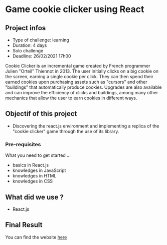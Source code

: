 # Game cookie clicker using React

## Project infos 

- Type of challenge: learning
- Duration: 4 days
- Solo challenge
- Deadline: 26/02/2021 17h00

Cookie Clicker is an incremental game created by French programmer Julien "Orteil" Thiennot in 2013. The user initially clicks on a big cookie on the screen, earning a single cookie per click. They can then spend their earned cookies upon purchasing assets such as "cursors" and other "buildings" that automatically produce cookies. Upgrades are also available and can improve the efficiency of clicks and buildings, among many other mechanics that allow the user to earn cookies in different ways. 

## Objectif of this project

- Discovering the react.js environment and implementing a replica of the "cookie clicker" game through the use of its library.

### Pre-requisites 

What you need to get started ...

- basics in React.js
- knowledges in JavaScript
- knowledges in HTML
- knowledges in CSS
## What did we use ?

- React.js
## Final Result
You can find the website [here](https://nalessoaxel.github.io/cookie_clicker_react/)

